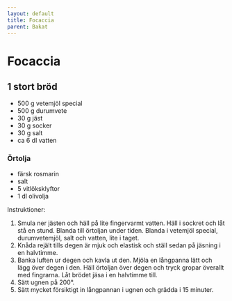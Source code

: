 ```yaml
---
layout: default
title: Focaccia
parent: Bakat
---
```

Focaccia
========

1 stort bröd
------------

-	500 g vetemjöl special
-	500 g durumvete
-	30 g jäst
-	30 g socker
-	30 g salt
-	ca 6 dl vatten

### Örtolja

-	färsk rosmarin
-	salt
-	5 vitlöksklyftor
-	1 dl olivolja

Instruktioner:

1.	Smula ner jästen och häll på lite fingervarmt vatten. Häll i sockret och låt stå en stund. Blanda till örtoljan under tiden. Blanda i vetemjöl special, durumvetemjöl, salt och vatten, lite i taget.
2.	Knåda rejält tills degen är mjuk och elastisk och ställ sedan på jäsning i en halvtimme.
3.	Banka luften ur degen och kavla ut den. Mjöla en långpanna lätt och lägg över degen i den. Häll örtoljan över degen och tryck gropar överallt med fingrarna. Låt brödet jäsa i en halvtimme till.
4.	Sätt ugnen på 200°.
5.	Sätt mycket försiktigt in långpannan i ugnen och grädda i 15 minuter.
